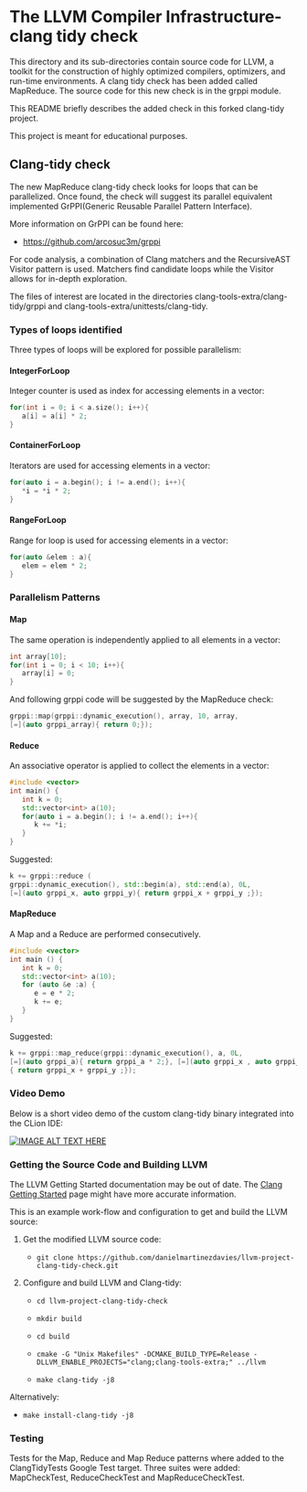 # The LLVM Compiler Infrastructure-clang tidy check

This directory and its sub-directories contain source code for LLVM,
a toolkit for the construction of highly optimized compilers,
optimizers, and run-time environments. A clang tidy check has been added called
MapReduce. 
The source code for this new check is in the grppi module.

This README briefly describes the added check in this forked
clang-tidy project.

This project is meant for educational purposes.

## Clang-tidy check
The new MapReduce clang-tidy check looks
for loops that can be parallelized. Once found, 
the check will suggest its parallel equivalent 
implemented GrPPI(Generic Reusable Parallel Pattern Interface).

More information on GrPPI can be found here:
* https://github.com/arcosuc3m/grppi

For code analysis, a combination of Clang matchers and the RecursiveAST Visitor 
pattern is used. Matchers find candidate loops while the Visitor allows for in-depth
exploration.

The files of interest are located in the directories clang-tools-extra/clang-tidy/grppi 
and clang-tools-extra/unittests/clang-tidy. 
### Types of loops identified
Three types of loops will be explored for possible parallelism:
#### IntegerForLoop
Integer counter is used as index for accessing elements in a vector:
```c++
for(int i = 0; i < a.size(); i++){
   a[i] = a[i] * 2;
}
```
#### ContainerForLoop
Iterators are used for accessing elements in a vector:
```c++
for(auto i = a.begin(); i != a.end(); i++){
   *i = *i * 2;
}
```
#### RangeForLoop
Range for loop is used for accessing elements in a vector:
```c++
for(auto &elem : a){
   elem = elem * 2;
}
```
### Parallelism Patterns
#### Map
The same operation is independently applied to all elements in a vector:
```c++
int array[10];
for(int i = 0; i < 10; i++){
   array[i] = 0;
}
```
And following grppi code will be suggested by the MapReduce check:
```c++
grppi::map(grppi::dynamic_execution(), array, 10, array, 
[=](auto grppi_array){ return 0;});
```
#### Reduce
An associative operator is applied to collect the elements in a vector: 
```c++
#include <vector>
int main() {
   int k = 0;
   std::vector<int> a(10);
   for(auto i = a.begin(); i != a.end(); i++){
      k += *i;
   }
}
```
Suggested:
```c++
k += grppi::reduce ( 
grppi::dynamic_execution(), std::begin(a), std::end(a), 0L, 
[=](auto grppi_x, auto grppi_y){ return grppi_x + grppi_y ;});
```
#### MapReduce
A Map and a Reduce are performed consecutively. 
```c++
#include <vector>
int main () {
   int k = 0;
   std::vector<int> a(10);
   for (auto &e :a) {
      e = e * 2;
      k += e;
   }
}
```
Suggested:

```c++
k += grppi::map_reduce(grppi::dynamic_execution(), a, 0L, 
[=](auto grppi_a){ return grppi_a * 2;}, [=](auto grppi_x , auto grppi_y)
{ return grppi_x + grppi_y ;});
```

### Video Demo
Below is a short video demo of the custom clang-tidy binary integrated into the CLion IDE:

[![IMAGE ALT TEXT HERE](https://img.youtube.com/vi/eC1XCjiIqQg/maxresdefault.jpg)](https://youtu.be/eC1XCjiIqQg)


### Getting the Source Code and Building LLVM

The LLVM Getting Started documentation may be out of date.  The [Clang
Getting Started](http://clang.llvm.org/get_started.html) page might have more
accurate information.

This is an example work-flow and configuration to get and build the LLVM source:

1. Get the modified LLVM source code:

     * ``git clone https://github.com/danielmartinezdavies/llvm-project-clang-tidy-check.git``
     
2. Configure and build LLVM and Clang-tidy:

     * ``cd llvm-project-clang-tidy-check``

     * ``mkdir build``

     * ``cd build``

     * ``cmake -G "Unix Makefiles" -DCMAKE_BUILD_TYPE=Release -DLLVM_ENABLE_PROJECTS="clang;clang-tools-extra;" ../llvm``
     * ``make clang-tidy -j8``
     
 Alternatively: 
 * ``make install-clang-tidy -j8``

### Testing
Tests for the Map, Reduce and Map Reduce patterns where added to the 
ClangTidyTests Google Test target. Three suites were added: MapCheckTest, ReduceCheckTest
and MapReduceCheckTest.


